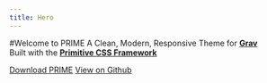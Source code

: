```yaml
---
title: Hero
---
```


#Welcome to PRIME
A Clean, Modern, Responsive Theme for [**Grav**](https://getgrav.org/)
<br>
Built with the [**Primitive CSS Framework**](http://taniarascia.github.io/primitive/)

<a href="https://github.com/CollinDaugherty/grav-theme-prime/archive/master.zip" class="button accent-button"><i class="fa fa-download"></i>  Download PRIME</a>
<a href="https://github.com/CollinDaugherty/grav-theme-prime/" class="button white-button">View on <i class="fa fa-github"></i> Github</a>
